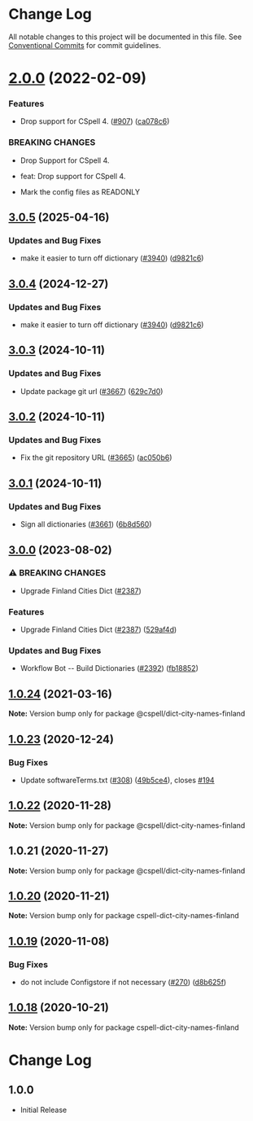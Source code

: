 # Change Log

All notable changes to this project will be documented in this file.
See [Conventional Commits](https://conventionalcommits.org) for commit guidelines.

# [2.0.0](https://github.com/streetsidesoftware/cspell-dicts/compare/@cspell/dict-city-names-finland@1.0.24...@cspell/dict-city-names-finland@2.0.0) (2022-02-09)


### Features

* Drop support for CSpell 4. ([#907](https://github.com/streetsidesoftware/cspell-dicts/issues/907)) ([ca078c6](https://github.com/streetsidesoftware/cspell-dicts/commit/ca078c6a2e188cc3cf6276db1ba7e007f0f06f27))


### BREAKING CHANGES

* Drop Support for CSpell 4.

* feat: Drop support for CSpell 4.
* Mark the config files as READONLY





## [3.0.5](https://github.com/digger-yu/cspell-dicts/compare/@cspell/dict-city-names-finland@3.0.4...@cspell/dict-city-names-finland@3.0.5) (2025-04-16)


### Updates and Bug Fixes

* make it easier to turn off dictionary ([#3940](https://github.com/digger-yu/cspell-dicts/issues/3940)) ([d9821c6](https://github.com/digger-yu/cspell-dicts/commit/d9821c66026e122d5718487a8de3c3ff687bf72d))

## [3.0.4](https://github.com/streetsidesoftware/cspell-dicts/compare/@cspell/dict-city-names-finland@3.0.3...@cspell/dict-city-names-finland@3.0.4) (2024-12-27)


### Updates and Bug Fixes

* make it easier to turn off dictionary ([#3940](https://github.com/streetsidesoftware/cspell-dicts/issues/3940)) ([d9821c6](https://github.com/streetsidesoftware/cspell-dicts/commit/d9821c66026e122d5718487a8de3c3ff687bf72d))

## [3.0.3](https://github.com/streetsidesoftware/cspell-dicts/compare/@cspell/dict-city-names-finland@3.0.2...@cspell/dict-city-names-finland@3.0.3) (2024-10-11)


### Updates and Bug Fixes

* Update package git url ([#3667](https://github.com/streetsidesoftware/cspell-dicts/issues/3667)) ([629c7d0](https://github.com/streetsidesoftware/cspell-dicts/commit/629c7d0a5e1bacad1d3874b1f8372edc3494ef97))

## [3.0.2](https://github.com/streetsidesoftware/cspell-dicts/compare/@cspell/dict-city-names-finland@3.0.1...@cspell/dict-city-names-finland@3.0.2) (2024-10-11)


### Updates and Bug Fixes

* Fix the git repository URL ([#3665](https://github.com/streetsidesoftware/cspell-dicts/issues/3665)) ([ac050b6](https://github.com/streetsidesoftware/cspell-dicts/commit/ac050b697d57820109995e92fac5ccc32ced1723))

## [3.0.1](https://github.com/streetsidesoftware/cspell-dicts/compare/@cspell/dict-city-names-finland@3.0.0...@cspell/dict-city-names-finland@3.0.1) (2024-10-11)


### Updates and Bug Fixes

* Sign all dictionaries ([#3661](https://github.com/streetsidesoftware/cspell-dicts/issues/3661)) ([6b8d560](https://github.com/streetsidesoftware/cspell-dicts/commit/6b8d560cf51a593458ce42bca415859f872cfc97))

## [3.0.0](https://github.com/streetsidesoftware/cspell-dicts/compare/@cspell/dict-city-names-finland@2.0.0...@cspell/dict-city-names-finland@3.0.0) (2023-08-02)


### ⚠ BREAKING CHANGES

* Upgrade Finland Cities Dict ([#2387](https://github.com/streetsidesoftware/cspell-dicts/issues/2387))

### Features

* Upgrade Finland Cities Dict ([#2387](https://github.com/streetsidesoftware/cspell-dicts/issues/2387)) ([529af4d](https://github.com/streetsidesoftware/cspell-dicts/commit/529af4d4ab70e03596793eca90f11b2ee10520c8))


### Updates and Bug Fixes

* Workflow Bot -- Build Dictionaries ([#2392](https://github.com/streetsidesoftware/cspell-dicts/issues/2392)) ([fb18852](https://github.com/streetsidesoftware/cspell-dicts/commit/fb18852f205b4a4d959afc2b0c28d3e14df869b9))

## [1.0.24](https://github.com/streetsidesoftware/cspell-dicts/compare/@cspell/dict-city-names-finland@1.0.23...@cspell/dict-city-names-finland@1.0.24) (2021-03-16)

**Note:** Version bump only for package @cspell/dict-city-names-finland





## [1.0.23](https://github.com/streetsidesoftware/cspell-dicts/compare/@cspell/dict-city-names-finland@1.0.22...@cspell/dict-city-names-finland@1.0.23) (2020-12-24)


### Bug Fixes

* Update softwareTerms.txt ([#308](https://github.com/streetsidesoftware/cspell-dicts/issues/308)) ([49b5ce4](https://github.com/streetsidesoftware/cspell-dicts/commit/49b5ce4a2436f3c99969d6425128d55f84c8a7fc)), closes [#194](https://github.com/streetsidesoftware/cspell-dicts/issues/194)





## [1.0.22](https://github.com/streetsidesoftware/cspell-dicts/compare/@cspell/dict-city-names-finland@1.0.21...@cspell/dict-city-names-finland@1.0.22) (2020-11-28)

**Note:** Version bump only for package @cspell/dict-city-names-finland





## 1.0.21 (2020-11-27)

**Note:** Version bump only for package @cspell/dict-city-names-finland





## [1.0.20](https://github.com/streetsidesoftware/cspell-dicts/compare/cspell-dict-city-names-finland@1.0.19...cspell-dict-city-names-finland@1.0.20) (2020-11-21)

**Note:** Version bump only for package cspell-dict-city-names-finland

## [1.0.19](https://github.com/streetsidesoftware/cspell-dicts/compare/cspell-dict-city-names-finland@1.0.18...cspell-dict-city-names-finland@1.0.19) (2020-11-08)

### Bug Fixes

- do not include Configstore if not necessary ([#270](https://github.com/streetsidesoftware/cspell-dicts/issues/270)) ([d8b625f](https://github.com/streetsidesoftware/cspell-dicts/commit/d8b625f2f42d5cc6c4a9390216ac1e5037886e44))

## [1.0.18](https://github.com/streetsidesoftware/cspell-dicts/compare/cspell-dict-city-names-finland@1.0.17...cspell-dict-city-names-finland@1.0.18) (2020-10-21)

**Note:** Version bump only for package cspell-dict-city-names-finland

# Change Log

## 1.0.0

- Initial Release
